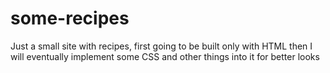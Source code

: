 # some-recipes
Just a small site with recipes, first going to be built only with HTML then I will eventually implement some CSS and other things into it for better looks

